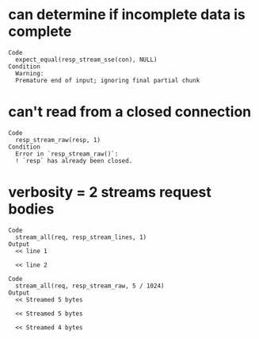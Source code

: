# can determine if incomplete data is complete

    Code
      expect_equal(resp_stream_sse(con), NULL)
    Condition
      Warning:
      Premature end of input; ignoring final partial chunk

# can't read from a closed connection

    Code
      resp_stream_raw(resp, 1)
    Condition
      Error in `resp_stream_raw()`:
      ! `resp` has already been closed.

# verbosity = 2 streams request bodies

    Code
      stream_all(req, resp_stream_lines, 1)
    Output
      << line 1
      
      << line 2
      
    Code
      stream_all(req, resp_stream_raw, 5 / 1024)
    Output
      << Streamed 5 bytes
      
      << Streamed 5 bytes
      
      << Streamed 4 bytes
      

